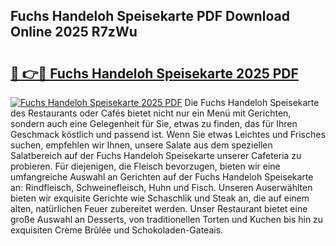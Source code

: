 ## Fuchs Handeloh Speisekarte PDF Download Online 2025 R7zWu

# <h2><a href="http://gc667o.nevu.top/?p=Fuchs+Handeloh+Speisekarte">🔗 👉🔴 Fuchs Handeloh Speisekarte 2025 PDF</a></h2>

[![Fuchs Handeloh Speisekarte 2025 PDF](https://i.imgur.com/dBaPXMq.png)](http://gc667o.nevu.top/?p=Fuchs+Handeloh+Speisekarte)
Die Fuchs Handeloh Speisekarte des Restaurants oder Cafés bietet nicht nur ein Menü mit Gerichten, sondern auch eine Gelegenheit für Sie, etwas zu finden, das für Ihren Geschmack köstlich und passend ist. Wenn Sie etwas Leichtes und Frisches suchen, empfehlen wir Ihnen, unsere Salate aus dem speziellen Salatbereich auf der Fuchs Handeloh Speisekarte unserer Cafeteria zu probieren. Für diejenigen, die Fleisch bevorzugen, bieten wir eine umfangreiche Auswahl an Gerichten auf der Fuchs Handeloh Speisekarte an: Rindfleisch, Schweinefleisch, Huhn und Fisch. Unseren Auserwählten bieten wir exquisite Gerichte wie Schaschlik und Steak an, die auf einem alten, natürlichen Feuer zubereitet werden. Unser Restaurant bietet eine große Auswahl an Desserts, von traditionellen Torten und Kuchen bis hin zu exquisiten Crème Brûlée und Schokoladen-Gateais.
